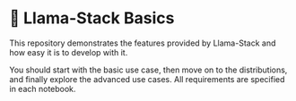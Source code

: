 
# 🦙 Llama-Stack Basics

This repository demonstrates the features provided by Llama-Stack and how easy it is to develop with it.

You should start with the basic use case, then move on to the distributions, and finally explore the advanced use cases. All requirements are specified in each notebook.